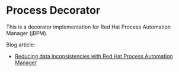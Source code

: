 Process Decorator
==============================================

This is a decorator implementation for Red Hat Process Automation Manager (jBPM).

Blog article:

- [Reducing data inconsistencies with Red Hat Process Automation Manager](https://developers.redhat.com/blog/2018/08/22/reducing-data-inconsistencies-with-red-hat-process-automation-manager/)

